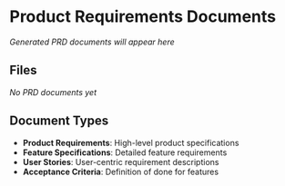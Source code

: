 # Product Requirements Documents

*Generated PRD documents will appear here*

## Files
*No PRD documents yet*

## Document Types
- **Product Requirements**: High-level product specifications
- **Feature Specifications**: Detailed feature requirements
- **User Stories**: User-centric requirement descriptions
- **Acceptance Criteria**: Definition of done for features
